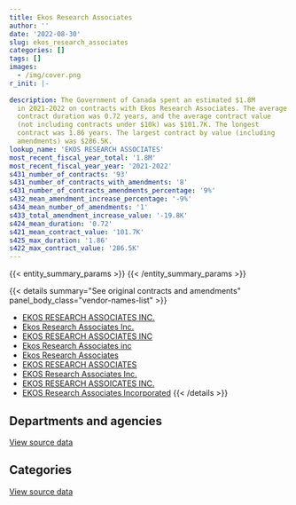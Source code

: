 ```yaml
---
title: Ekos Research Associates
author: ''
date: '2022-08-30'
slug: ekos_research_associates
categories: []
tags: []
images:
  - /img/cover.png
r_init: |-
  
description: The Government of Canada spent an estimated $1.8M
  in 2021-2022 on contracts with Ekos Research Associates. The average
  contract duration was 0.72 years, and the average contract value
  (not including contracts under $10k) was $101.7K. The longest
  contract was 1.86 years. The largest contract by value (including
  amendments) was $286.5K.
lookup_name: 'EKOS RESEARCH ASSOCIATES'
most_recent_fiscal_year_total: '1.8M'
most_recent_fiscal_year_year: '2021-2022'
s431_number_of_contracts: '93'
s431_number_of_contracts_with_amendments: '8'
s431_number_of_contracts_amendments_percentage: '9%'
s432_mean_amendment_increase_percentage: '-9%'
s434_mean_number_of_amendments: '1'
s433_total_amendment_increase_value: '-19.8K'
s424_mean_duration: '0.72'
s421_mean_contract_value: '101.7K'
s425_max_duration: '1.86'
s422_max_contract_value: '286.5K'
---
```


<script src="/rmarkdown-libs/htmlwidgets/htmlwidgets.js"></script>
<link href="/rmarkdown-libs/datatables-css/datatables-crosstalk.css" rel="stylesheet" />
<script src="/rmarkdown-libs/datatables-binding/datatables.js"></script>
<script src="/rmarkdown-libs/jquery/jquery-3.6.0.min.js"></script>
<link href="/rmarkdown-libs/dt-core-bootstrap/css/dataTables.bootstrap.min.css" rel="stylesheet" />
<link href="/rmarkdown-libs/dt-core-bootstrap/css/dataTables.bootstrap.extra.css" rel="stylesheet" />
<script src="/rmarkdown-libs/dt-core-bootstrap/js/jquery.dataTables.min.js"></script>
<script src="/rmarkdown-libs/dt-core-bootstrap/js/dataTables.bootstrap.min.js"></script>
<link href="/rmarkdown-libs/crosstalk/css/crosstalk.min.css" rel="stylesheet" />
<script src="/rmarkdown-libs/crosstalk/js/crosstalk.min.js"></script>
<script src="/rmarkdown-libs/htmlwidgets/htmlwidgets.js"></script>
<link href="/rmarkdown-libs/datatables-css/datatables-crosstalk.css" rel="stylesheet" />
<script src="/rmarkdown-libs/datatables-binding/datatables.js"></script>
<script src="/rmarkdown-libs/jquery/jquery-3.6.0.min.js"></script>
<link href="/rmarkdown-libs/dt-core-bootstrap/css/dataTables.bootstrap.min.css" rel="stylesheet" />
<link href="/rmarkdown-libs/dt-core-bootstrap/css/dataTables.bootstrap.extra.css" rel="stylesheet" />
<script src="/rmarkdown-libs/dt-core-bootstrap/js/jquery.dataTables.min.js"></script>
<script src="/rmarkdown-libs/dt-core-bootstrap/js/dataTables.bootstrap.min.js"></script>
<link href="/rmarkdown-libs/crosstalk/css/crosstalk.min.css" rel="stylesheet" />
<script src="/rmarkdown-libs/crosstalk/js/crosstalk.min.js"></script>

{{< entity_summary_params >}}
{{< /entity_summary_params >}}

{{< details summary="See original contracts and amendments" panel_body_class="vendor-names-list" >}}
- [EKOS RESEARCH ASSOCIATES INC.](https://search.open.canada.ca/en/ct/?sort=contract_value_f%20desc&page=1&search_text=%22EKOS%20RESEARCH%20ASSOCIATES%20INC.%22)
- [Ekos Research Associates Inc.](https://search.open.canada.ca/en/ct/?sort=contract_value_f%20desc&page=1&search_text=%22Ekos%20Research%20Associates%20Inc.%22)
- [EKOS RESEARCH ASSOCIATES INC](https://search.open.canada.ca/en/ct/?sort=contract_value_f%20desc&page=1&search_text=%22EKOS%20RESEARCH%20ASSOCIATES%20INC%22)
- [Ekos Research Associates inc](https://search.open.canada.ca/en/ct/?sort=contract_value_f%20desc&page=1&search_text=%22Ekos%20Research%20Associates%20inc%22)
- [Ekos Research Associates](https://search.open.canada.ca/en/ct/?sort=contract_value_f%20desc&page=1&search_text=%22Ekos%20Research%20Associates%22)
- [EKOS RESEARCH ASSOCIATES](https://search.open.canada.ca/en/ct/?sort=contract_value_f%20desc&page=1&search_text=%22EKOS%20RESEARCH%20ASSOCIATES%22)
- [EKOS Research Associates Inc.](https://search.open.canada.ca/en/ct/?sort=contract_value_f%20desc&page=1&search_text=%22EKOS%20Research%20Associates%20Inc.%22)
- [EKOS RESEARCH ASSOICATES INC.](https://search.open.canada.ca/en/ct/?sort=contract_value_f%20desc&page=1&search_text=%22EKOS%20RESEARCH%20ASSOICATES%20INC.%22)
- [EKOS Research Associates Incorporated](https://search.open.canada.ca/en/ct/?sort=contract_value_f%20desc&page=1&search_text=%22EKOS%20Research%20Associates%20Incorporated%22)
{{< /details >}}

## Departments and agencies

<div id="htmlwidget-1" style="width:100%;height:auto;" class="datatables html-widget"></div>
<script type="application/json" data-for="htmlwidget-1">{"x":{"style":"bootstrap","filter":"none","vertical":false,"data":[["<a href=\"/departments/aafc-aac/\">Agriculture and Agri-Food Canada<\/a>","<a href=\"/departments/cbsa-asfc/\">Canada Border Services Agency<\/a>","<a href=\"/departments/cfia-acia/\">Canadian Food Inspection Agency<\/a>","<a href=\"/departments/cic/\">Immigration, Refugees and Citizenship Canada<\/a>","<a href=\"/departments/cra-arc/\">Canada Revenue Agency<\/a>","<a href=\"/departments/crtc/\">Canadian Radio-television and Telecommunications Commission<\/a>","<a href=\"/departments/csps-efpc/\">Canada School of Public Service<\/a>","<a href=\"/departments/dfatd-maecd/\">Global Affairs Canada<\/a>","<a href=\"/departments/dfo-mpo/\">Fisheries and Oceans Canada<\/a>","<a href=\"/departments/ec/\">Environment and Climate Change Canada<\/a>","<a href=\"/departments/elections/\">Elections Canada<\/a>","<a href=\"/departments/esdc-edsc/\">Employment and Social Development Canada<\/a>","<a href=\"/departments/fcac-acfc/\">Financial Consumer Agency of Canada<\/a>","<a href=\"/departments/fin/\">Department of Finance Canada<\/a>","<a href=\"/departments/hc-sc/\">Health Canada<\/a>","<a href=\"/departments/ic/\">Innovation, Science and Economic Development Canada<\/a>","<a href=\"/departments/isc-sac/\">Indigenous Services Canada<\/a>","<a href=\"/departments/jus/\">Department of Justice Canada<\/a>","<a href=\"/departments/nrcan-rncan/\">Natural Resources Canada<\/a>","<a href=\"/departments/pc/\">Parks Canada<\/a>","<a href=\"/departments/pco-bcp/\">Privy Council Office<\/a>","<a href=\"/departments/phac-aspc/\">Public Health Agency of Canada<\/a>","<a href=\"/departments/ps-sp/\">Public Safety Canada<\/a>","<a href=\"/departments/pwgsc-tpsgc/\">Public Services and Procurement Canada<\/a>","<a href=\"/departments/rcmp-grc/\">Royal Canadian Mounted Police<\/a>","<a href=\"/departments/tc/\">Transport Canada<\/a>","<a href=\"/departments/vac-acc/\">Veterans Affairs Canada<\/a>","<a href=\"/departments/wage/\">Department for Women and Gender Equality<\/a>"],[48453.38,101976.19,52395.46,15760.94,null,71617.43,91444.49,121496.8,98260.86,null,20876.79,47531.81,42017.96,null,79266.31,108141,null,67798.67,null,144205.3,null,null,194034.54,6021.65,46647.67,120244.36,61140.06,null],[31511.64,null,null,null,19831.5,null,null,74353.55,null,36740.61,49057.32,69926.61,189858.92,4743.65,null,null,26549.65,null,null,200624.53,64292.63,17037.57,107134.01,18677.33,62705.01,17205.25,94213.88,13797],[null,null,50446.71,null,null,null,null,74788.09,null,3736.33,10186.77,null,378159.94,266658.51,null,null,26992.15,59673.71,42976.62,null,184307.37,182964.95,48978.39,50446,69558.77,133615.2,36132.15,null],[null,null,59905.47,null,null,null,null,136607.68,null,null,null,64248.56,298357.49,127370.51,205660,null,null,87789.21,95121.58,null,99175.82,189245.77,173762.2,7418.53,75880.71,34309.63,172974.72,null]],"container":"<table class=\"table table-striped table-hover row-border order-column display\">\n  <thead>\n    <tr>\n      <th>Department<\/th>\n      <th>2018-2019<\/th>\n      <th>2019-2020<\/th>\n      <th>2020-2021<\/th>\n      <th>2021-2022<\/th>\n    <\/tr>\n  <\/thead>\n<\/table>","options":{"order":[[4,"desc"]],"pageLength":10,"autoWidth":true,"columnDefs":[{"targets":1,"render":"function(data, type, row, meta) {\n    return type !== 'display' ? data : DTWidget.formatCurrency(data, \"$\", 2, 3, \",\", \".\", true, null);\n  }"},{"targets":2,"render":"function(data, type, row, meta) {\n    return type !== 'display' ? data : DTWidget.formatCurrency(data, \"$\", 2, 3, \",\", \".\", true, null);\n  }"},{"targets":3,"render":"function(data, type, row, meta) {\n    return type !== 'display' ? data : DTWidget.formatCurrency(data, \"$\", 2, 3, \",\", \".\", true, null);\n  }"},{"targets":4,"render":"function(data, type, row, meta) {\n    return type !== 'display' ? data : DTWidget.formatCurrency(data, \"$\", 2, 3, \",\", \".\", true, null);\n  }"},{"width":"16%","targets":[1,2,3,4]},{"className":"dt-right","targets":[1,2,3,4]}],"orderClasses":false}},"evals":["options.columnDefs.0.render","options.columnDefs.1.render","options.columnDefs.2.render","options.columnDefs.3.render"],"jsHooks":[]}</script>
<p class="text-right">
<a href="https://github.com/GoC-Spending/contracts-data/tree/main/data/out/vendors/ekos_research_associates/summary_by_fiscal_year_by_department.csv" class="source-data-link btn btn-link">View source data</a>
</p>

## Categories

<div id="htmlwidget-2" style="width:100%;height:auto;" class="datatables html-widget"></div>
<script type="application/json" data-for="htmlwidget-2">{"x":{"style":"bootstrap","filter":"none","vertical":false,"data":[["<a href=\"/categories/professional_services/\">Professional services<\/a>","<a href=\"/categories/medical/\">Medical<\/a>","<a href=\"/categories/human_capital/\">Human capital<\/a>"],[1480914.55,null,58417.12],[1053033.67,26549.65,18677.33],[1592629.51,26992.15,null],[1827827.89,null,null]],"container":"<table class=\"table table-striped table-hover row-border order-column display\">\n  <thead>\n    <tr>\n      <th>Category<\/th>\n      <th>2018-2019<\/th>\n      <th>2019-2020<\/th>\n      <th>2020-2021<\/th>\n      <th>2021-2022<\/th>\n    <\/tr>\n  <\/thead>\n<\/table>","options":{"order":[[4,"desc"]],"dom":"t","pageLength":30,"autoWidth":true,"columnDefs":[{"targets":1,"render":"function(data, type, row, meta) {\n    return type !== 'display' ? data : DTWidget.formatCurrency(data, \"$\", 2, 3, \",\", \".\", true, null);\n  }"},{"targets":2,"render":"function(data, type, row, meta) {\n    return type !== 'display' ? data : DTWidget.formatCurrency(data, \"$\", 2, 3, \",\", \".\", true, null);\n  }"},{"targets":3,"render":"function(data, type, row, meta) {\n    return type !== 'display' ? data : DTWidget.formatCurrency(data, \"$\", 2, 3, \",\", \".\", true, null);\n  }"},{"targets":4,"render":"function(data, type, row, meta) {\n    return type !== 'display' ? data : DTWidget.formatCurrency(data, \"$\", 2, 3, \",\", \".\", true, null);\n  }"},{"width":"16%","targets":[1,2,3,4]},{"className":"dt-right","targets":[1,2,3,4]}],"orderClasses":false,"lengthMenu":[10,25,30,50,100]}},"evals":["options.columnDefs.0.render","options.columnDefs.1.render","options.columnDefs.2.render","options.columnDefs.3.render"],"jsHooks":[]}</script>
<p class="text-right">
<a href="https://github.com/GoC-Spending/contracts-data/tree/main/data/out/vendors/ekos_research_associates/summary_by_fiscal_year_by_category.csv" class="source-data-link btn btn-link">View source data</a>
</p>
